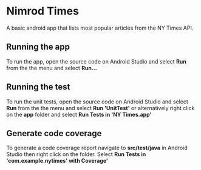 # Nimrod Times
A basic android app that lists most popular articles from the NY Times API.

## Running the app
To run the app, open the source code on Android Studio and select **Run** from the the menu and select **Run...**

## Running the test
To run the unit tests, open the source code on Android Studio and select **Run** from the the menu and select **Run 'UnitTest'** or alternatively right click on the **app** folder and select **Run Tests in 'NY Times.app'** 

## Generate code coverage
To generate a code coverage report navigate to **src/test/java** in Android Studio then right click on the folder. Select **Run Tests in 'com.example.nytimes' with Coverage'**